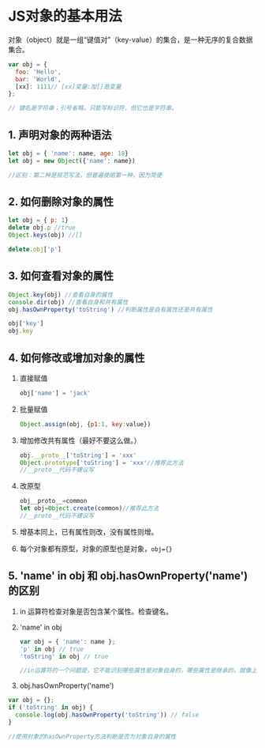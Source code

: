 # JS对象的基本用法

对象（object）就是一组“键值对”（key-value）的集合，是一种无序的复合数据集合。

```js
var obj = {
  foo: 'Hello',
  bar: 'World',
  [xx]: 1111// [xx]变量:加[]是变量
};

// 键名是字符串；引号省略，只能写标识符，但它也是字符串。

```



## 1. 声明对象的两种语法

```js
let obj = { 'name': name, age: 18}
let obj = new Object({'name': name})

//区别：第二种是规范写法，但普遍使用第一种，因为简便
```

## 2. 如何删除对象的属性

```js
let obj = { p: 1}
delete obj.p //true
Object.keys(obj) //[]

delete.obj['p']
```



## 3. 如何查看对象的属性

```js
Object.key(obj) //查看自身的属性
console.dir(obj) //查看自身和共有属性
obj.hasOwnProperty('toString') //判断属性是自有属性还是共有属性

obj['key'] 
obj.key
```



## 4. 如何修改或增加对象的属性

1. 直接赋值

   ```js
   obj['name'] = 'jack'
   ```

   

2. 批量赋值

   ```js
   Object.assign(obj, {p1:1, key:value})
   ```

3. 增加修改共有属性（最好不要这么做。）

   ```js
   obj.__proto__['toString'] = 'xxx'
   Object.prototype['toString'] = 'xxx'//推荐此方法
   //__proto__代码不建议写
   ```

4. 改原型

   ```js
   obj__proto__=common
   let obj=Object.create(common)//推荐此方法
   //__proto__代码不建议写
   ```

5.  增基本同上，已有属性则改，没有属性则增。
6. 每个对象都有原型，对象的原型也是对象，<code>obj={}</code>

## 5. 'name' in obj 和 obj.hasOwnProperty('name')的区别

1. in 运算符检查对象是否包含某个属性。检查键名。

2. 'name' in obj

   ```js
   var obj = { 'name': name };
   'p' in obj // true
   'toString' in obj // true
   
   //in运算符的一个问题是，它不能识别哪些属性是对象自身的，哪些属性是继承的。就像上面代码中，对象obj本身并没有toString属性，但是in运算符会返回true，因为这个属性是继承
   ```

   

3.  obj.hasOwnProperty('name')

   ```js
   var obj = {};
   if ('toString' in obj) {
     console.log(obj.hasOwnProperty('toString')) // false
   }
   
   //使用对象的hasOwnProperty方法判断是否为对象自身的属性
   ```

   